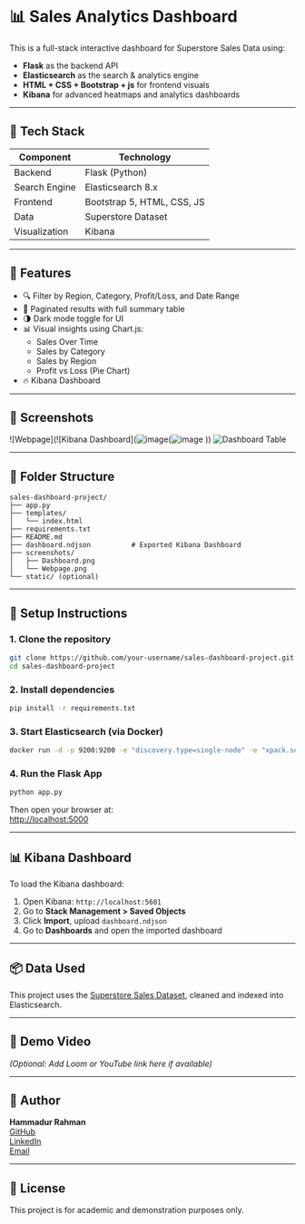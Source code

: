 # 📊 Sales Analytics Dashboard

This is a full-stack interactive dashboard for Superstore Sales Data using:

- **Flask** as the backend API  
- **Elasticsearch** as the search & analytics engine  
- **HTML + CSS + Bootstrap + js** for frontend visuals  
- **Kibana** for advanced heatmaps and analytics dashboards

---

## 🔧 Tech Stack

| Component      | Technology                 |
|----------------|----------------------------|
| Backend        | Flask (Python)             |
| Search Engine  | Elasticsearch 8.x          |
| Frontend       | Bootstrap 5, HTML, CSS, JS |
| Data           | Superstore Dataset         |
| Visualization  | Kibana                     |

---

## 🚀 Features

- 🔍 Filter by Region, Category, Profit/Loss, and Date Range  
- 📑 Paginated results with full summary table  
- 🌗 Dark mode toggle for UI  
- 📊 Visual insights using Chart.js:
  - Sales Over Time
  - Sales by Category
  - Sales by Region
  - Profit vs Loss (Pie Chart)
- 🔥 Kibana Dashboard

---

## 📸 Screenshots

![Webpage](![Kibana Dashboard](![image](https://github.com/user-attachments/assets/d29b836a-a3bf-4ae9-b0bd-4878d75beae2)(![image](https://github.com/user-attachments/assets/e4f936a8-c6ad-4682-8502-2f116066e6f0)
))
![Dashboard Table](https://github.com/user-attachments/assets/a3ac1e2e-701d-4d36-b6e0-ac6741171165)

---

## 📂 Folder Structure

```
sales-dashboard-project/
├── app.py
├── templates/
│   └── index.html
├── requirements.txt
├── README.md
├── dashboard.ndjson          # Exported Kibana Dashboard
├── screenshots/
│   ├── Dashboard.png
│   └── Webpage.png
└── static/ (optional)
```

---

## 🏁 Setup Instructions

### 1. Clone the repository
```bash
git clone https://github.com/your-username/sales-dashboard-project.git
cd sales-dashboard-project
```

### 2. Install dependencies
```bash
pip install -r requirements.txt
```

### 3. Start Elasticsearch (via Docker)
```bash
docker run -d -p 9200:9200 -e "discovery.type=single-node" -e "xpack.security.enabled=false" elasticsearch:8.13.4
```

### 4. Run the Flask App
```bash
python app.py
```

Then open your browser at:  
[http://localhost:5000](http://localhost:5000)

---

## 📊 Kibana Dashboard

To load the Kibana dashboard:

1. Open Kibana: `http://localhost:5601`
2. Go to **Stack Management > Saved Objects**
3. Click **Import**, upload `dashboard.ndjson`
4. Go to **Dashboards** and open the imported dashboard

---

## 📦 Data Used

This project uses the [Superstore Sales Dataset](https://www.kaggle.com/datasets/vivek468/superstore-dataset-final), cleaned and indexed into Elasticsearch.

---

## 🎥 Demo Video

_(Optional: Add Loom or YouTube link here if available)_

---

## 👤 Author

**Hammadur Rahman**  
[GitHub](https://github.com/VnMxMadMax)  
[LinkedIn](https://www.linkedin.com/in/hammadur-rahman02/)  
[Email](mailto:hammadurrahman171@gmial.com)

---

## 📃 License

This project is for academic and demonstration purposes only.
